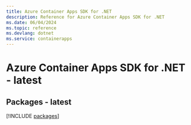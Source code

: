 ```yaml
---
title: Azure Container Apps SDK for .NET
description: Reference for Azure Container Apps SDK for .NET
ms.date: 06/04/2024
ms.topic: reference
ms.devlang: dotnet
ms.service: containerapps
---
```

# Azure Container Apps SDK for .NET - latest
## Packages - latest
[!INCLUDE [packages](container-apps-index.md)]
